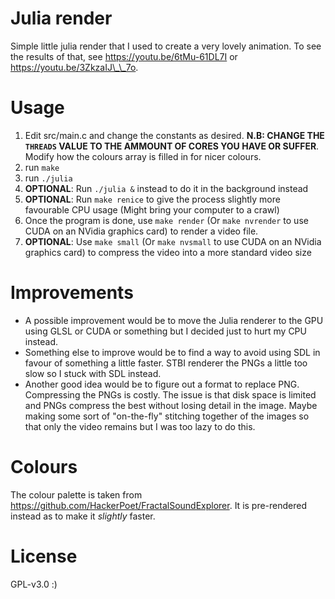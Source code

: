 # Julia render
Simple little julia render that I used to create a very lovely animation. To see the results of that, see https://youtu.be/6tMu-61DL7I or https://youtu.be/3ZkzaIJ\_\_7o.

# Usage
1. Edit src/main.c and change the constants as desired. **N.B: CHANGE THE `THREADS` VALUE TO THE AMMOUNT OF CORES YOU HAVE OR SUFFER**. Modify how the colours array is filled in for nicer colours.
2. run `make`
3. run `./julia`
  1. **OPTIONAL**: Run `./julia &` instead to do it in the background instead
  2. **OPTIONAL**: Run `make renice` to give the process slightly more favourable CPU usage (Might bring your computer to a crawl)
4. Once the program is done, use `make render` (Or `make nvrender` to use CUDA on an NVidia graphics card) to render a video file. 
5. **OPTIONAL**: Use `make small` (Or `make nvsmall` to use CUDA on an NVidia graphics card) to compress the video into a more standard video size

# Improvements
- A possible improvement would be to move the Julia renderer to the GPU using GLSL or CUDA or something but I decided just to hurt my CPU instead. 
- Something else to improve would be to find a way to avoid using SDL in favour of something a little faster. STBI renderer the PNGs a little too slow so I stuck with SDL instead.
- Another good idea would be to figure out a format to replace PNG. Compressing the PNGs is costly. The issue is that disk space is limited and PNGs compress the best without losing detail in the image. Maybe making some sort of "on-the-fly" stitching together of the images so that only the video remains but I was too lazy to do this.

# Colours
The colour palette is taken from https://github.com/HackerPoet/FractalSoundExplorer. It is pre-rendered instead as to make it *slightly* faster.

# License
GPL-v3.0 :)
